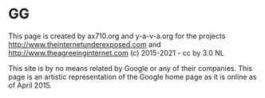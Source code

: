 # GG

This page is created by ax710.org and y-a-v-a.org for the projects http://www.theinternetunderexposed.com and http://www.theagreeinginternet.com (c) 2015-2021 - cc by 3.0 NL

This site is by no means related by Google or any of their companies. This page is an artistic representation of the Google home page as it is online as of April 2015.
